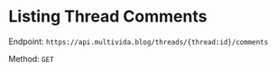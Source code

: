 # Listing Thread Comments

Endpoint: `https://api.multivida.blog/threads/{thread:id}/comments` 

Method: `GET`
